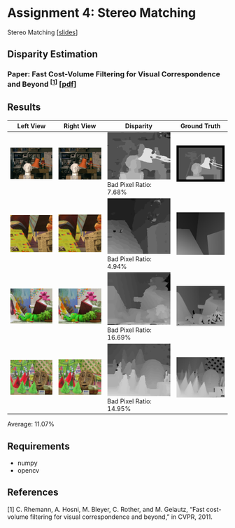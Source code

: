 # Assignment 4: Stereo Matching
Stereo Matching [[slides](http://media.ee.ntu.edu.tw/courses/cv/18F/hw/cv2018_hw04.pdf)]
## Disparity Estimation

### Paper: Fast Cost-Volume Filtering for Visual Correspondence and Beyond <sup>[[1](#references)]</sup> [[pdf](http://wwwpub.zih.tu-dresden.de/~cvweb/publications/papers/2012/FastCost-VolumeFiltering.pdf)]

## Results

Left View | Right View | Disparity | Ground Truth
--- | --- | --- | --- 
![tsukuba_l](testdata/tsukuba/im3.png) | ![tsukuba_r](testdata/tsukuba/im4.png) | ![tsukuba_d](tsukuba.png) Bad Pixel Ratio: 7.68%| ![tsukuba_gt](testdata/tsukuba/disp3.png)
![venus_l](testdata/venus/im2.png) | ![venus_r](testdata/venus/im6.png) | ![venus_d](venus.png) Bad Pixel Ratio: 4.94%| ![venus_gt](testdata/venus/disp2.png)
![teddy_l](testdata/teddy/im2.png) | ![teddy_r](testdata/teddy/im6.png) | ![teddy_d](teddy.png) Bad Pixel Ratio: 16.69%| ![teddy_gt](testdata/teddy/disp2.png)
![cones_l](testdata/cones/im2.png) | ![cones_r](testdata/cones/im6.png) | ![cones_d](cones.png) Bad Pixel Ratio: 14.95%| ![cones_gt](testdata/cones/disp2.png)

Average: 11.07%

## Requirements
* numpy
* opencv

## References
[1] C. Rhemann, A. Hosni, M. Bleyer, C. Rother, and M. Gelautz, “Fast cost-volume filtering for visual correspondence and beyond,” in CVPR, 2011.
